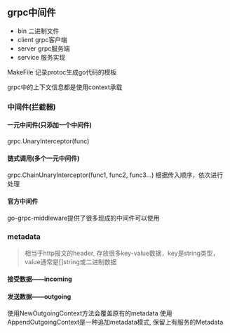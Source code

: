 ## grpc中间件


- bin 二进制文件
- client grpc客户端
- server grpc服务端
- service 服务实现


MakeFile 记录protoc生成go代码的模板

grpc中的上下文信息都是使用context承载

### 中间件(拦截器)
#### 一元中间件(只添加一个中间件)
grpc.UnaryInterceptor(func)

#### 链式调用(多个一元中间件)
grpc.ChainUnaryInterceptor(func1, func2, func3...)
根据传入顺序，依次进行处理

#### 官方中间件
go-grpc-middleware提供了很多现成的中间件可以使用



### metadata
> 相当于http报文的header, 存放很多key-value数据，key是string类型，value通常是[]string或二进制数据

#### 接受数据——incoming


#### 发送数据——outgoing
使用NewOutgoingContext方法会覆盖原有的metadata
使用AppendOutgoingContext是一种追加metadata模式, 保留上有服务的Metadata
